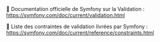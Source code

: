 📖 Documentation officielle de Symfony sur la Validation : https://symfony.com/doc/current/validation.html

📖 Liste des contraintes de validation livrées par Symfony : https://symfony.com/doc/current/reference/constraints.html 


